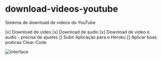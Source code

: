 # download-videos-youtube
Sistema de download de videos do YouTube

[x] Download de video
[x] Download de audio
[x] Download de video e audio - precisa de ajustes
[] Subir Aplicação para o Heroku
[] Aplicar boas praticas Clear-Code


![interface]()
